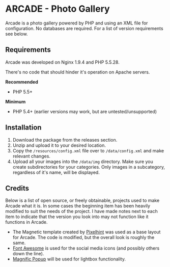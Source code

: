 # ARCADE - Photo Gallery

Arcade is a photo gallery powered by PHP and using an XML file for configuration. No databases are required. For a list of version requirements see below.

## Requirements

Arcade was developed on Nginx 1.9.4 and PHP 5.5.28.

There's no code that should hinder it's operation on Apache servers.

**Recommended**

* PHP 5.5+

**Minimum**

* PHP 5.4+ (earlier versions may work, but are untested/unsupported)

## Installation

1. Download the package from the releases section.
2. Unzip and upload it to your desired location.
3. Copy the `/resources/config.xml` file over to `/data/config.xml` and make relevant changes.
4. Upload all your images into the `/data/img` directory. Make sure you create subdirectories for your categories. Only images in a subcategory, regardless of it's name, will be displayed.

## Credits

Below is a list of open source, or freely obtainable, projects used to make Arcade what it is. In some cases the beginning item has been heavily modified to suit the needs of the project. I have made notes next to each item to indicate that the version you look into may not function like it functions in Arcade.

* The Magnetic template created by [Pixelhint](http://pixelhint.com/) was used as a base layout for Arcade. The code is modified, but the overall look is roughly the same.
* [Font Awesome](https://fortawesome.github.io/Font-Awesome/) is used for the social media icons (and possibly others down the line).
* [Magnific Popup](http://dimsemenov.com/plugins/magnific-popup/) will be used for lightbox functionality.
